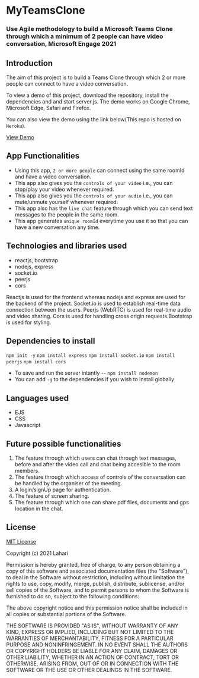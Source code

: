 MyTeamsClone
=============
### Use Agile methodology to build a Microsoft Teams Clone through which a minimum of 2 people can have video conversation, Microsoft Engage 2021 ###

Introduction
------------

The aim of this project is to build a Teams Clone through which 2 or more people can connect to have a video conversation.

To view a demo of this project, download the repository, install the dependencies and and start server.js. The demo works on Google Chrome, Microsoft Edge, 
Safari and Firefox.

You can also view the demo using the link below(This repo is hosted on ````Heroku````).

[View Demo](https://boiling-fjord-62718.herokuapp.com/)

App Functionalities
--------------------

* Using this app, ````2 or more people```` can connect using the same roomId and have a video conversation.
* This app also gives you the ````controls of your video```` i.e., you can stop/play your video whenever required.
* This app also gives you the ````controls of your audio```` i.e., you can mute/unmute yourself whenever required.
* This app also has the ````live chat```` feature through which you can send text messages to the people in the same room.
* This app generates ````unique roomId```` everytime you use it so that you can have a new conversation any time.

Technologies and libraries used
-------------------------------
* reactjs, bootstrap
* nodejs, express
* socket.io
* peerjs
* cors 

Reactjs is used for the frontend whereas nodejs and express are used for the backend of the project.
Socket.io is used to establish real-time data connection between the users.
Peerjs (WebRTC) is used for real-time audio and video sharing.
Cors is used for handling cross origin requests.Bootstrap is used for styling.

Dependencies to install
-----------------------
````npm init -y````
````npm install express````
````npm install socket.io````
````npm install peerjs````
````npm install cors````

- To save and run the server intantly -- ````npm install nodemon````
- You can add ````-g```` to the dependencies if you wish to install globally


Languages used
--------------
* EJS
* CSS
* Javascript

Future possible functionalities
-------------------------------
1. The feature through which users can chat through text messages, before and after the video call and chat being accesible to the room members.
2. The feature through which access of controls of the conversation can be handled by the organiser of the meeting.
3. A login/signUp page for authentication.
4. The feature of screen sharing.
5. The feature through which one can share pdf files, documents and gps location in the chat.

License
--------

[MIT License](http://www.opensource.org/licenses/mit-license.php)

Copyright (c) 2021 Lahari

Permission is hereby granted, free of charge, to any person obtaining a copy
of this software and associated documentation files (the "Software"), to deal
in the Software without restriction, including without limitation the rights
to use, copy, modify, merge, publish, distribute, sublicense, and/or sell
copies of the Software, and to permit persons to whom the Software is
furnished to do so, subject to the following conditions:

The above copyright notice and this permission notice shall be included in all
copies or substantial portions of the Software.

THE SOFTWARE IS PROVIDED "AS IS", WITHOUT WARRANTY OF ANY KIND, EXPRESS OR
IMPLIED, INCLUDING BUT NOT LIMITED TO THE WARRANTIES OF MERCHANTABILITY,
FITNESS FOR A PARTICULAR PURPOSE AND NONINFRINGEMENT. IN NO EVENT SHALL THE
AUTHORS OR COPYRIGHT HOLDERS BE LIABLE FOR ANY CLAIM, DAMAGES OR OTHER
LIABILITY, WHETHER IN AN ACTION OF CONTRACT, TORT OR OTHERWISE, ARISING FROM,
OUT OF OR IN CONNECTION WITH THE SOFTWARE OR THE USE OR OTHER DEALINGS IN THE
SOFTWARE.










